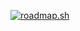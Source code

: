 <a href="https://roadmap.sh"><img src="https://api.roadmap.sh/v1-badge/tall/651effa9c80c02e99da33040?variant=dark&roadmaps=full-stack%2Candroid" alt="roadmap.sh"/></a>
